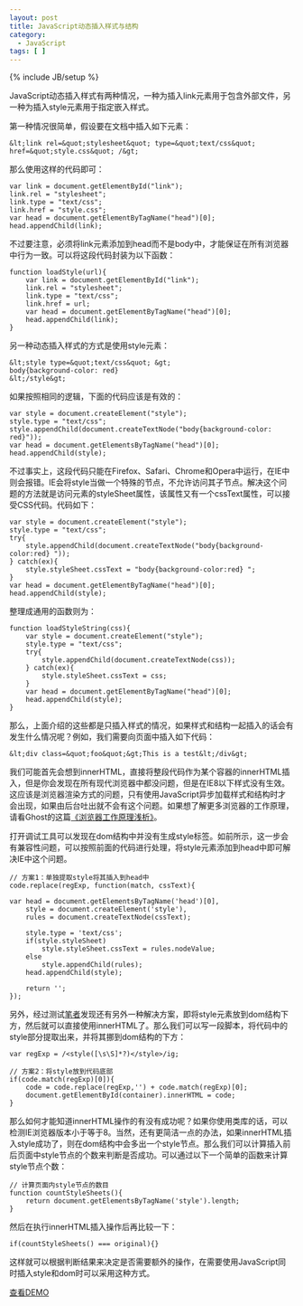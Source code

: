 ```yaml
---
layout: post
title: JavaScript动态插入样式与结构
category:
  - JavaScript
tags: [ ]
---
```

{% include JB/setup %}

JavaScript动态插入样式有两种情况，一种为插入link元素用于包含外部文件，另一种为插入style元素用于指定嵌入样式。

第一种情况很简单，假设要在文档中插入如下元素：

    &lt;link rel=&quot;stylesheet&quot; type=&quot;text/css&quot; href=&quot;style.css&quot; /&gt;

那么使用这样的代码即可：

    var link = document.getElementById("link");
    link.rel = "stylesheet";
    link.type = "text/css";
    link.href = "style.css";
    var head = document.getElementByTagName("head")[0];
    head.appendChild(link);

不过要注意，必须将link元素添加到head而不是body中，才能保证在所有浏览器中行为一致。可以将这段代码封装为以下函数：

    function loadStyle(url){
    	var link = document.getElementById("link");
    	link.rel = "stylesheet";
    	link.type = "text/css";
    	link.href = url;
    	var head = document.getElementByTagName("head")[0];
    	head.appendChild(link);
    }

另一种动态插入样式的方式是使用style元素：

    &lt;style type=&quot;text/css&quot; &gt;
    body{background-color: red}
    &lt;/style&gt;

如果按照相同的逻辑，下面的代码应该是有效的：

    var style = document.createElement("style");
    style.type = "text/css";
    style.appendChild(document.createTextNode("body{background-color: red}"));
    var head = document.getElementsByTagName("head")[0];
    head.appendChild(style);

不过事实上，这段代码只能在Firefox、Safari、Chrome和Opera中运行，在IE中则会报错。IE会将style当做一个特殊的节点，不允许访问其子节点。解决这个问题的方法就是访问元素的styleSheet属性，该属性又有一个cssText属性，可以接受CSS代码。代码如下：

    var style = document.createElement("style");
    style.type = "text/css";
    try{
    	style.appendChild(document.createTextNode("body{background-color:red} "));
    } catch(ex){
    	style.styleSheet.cssText = "body{background-color:red} ";
    }
    var head = document.getElementByTagName("head")[0];
    head.appendChild(style);

整理成通用的函数则为：

    function loadStyleString(css){
    	var style = document.createElement("style");
    	style.type = "text/css";
    	try{
    		style.appendChild(document.createTextNode(css));
    	} catch(ex){
    		style.styleSheet.cssText = css;
    	}
    	var head = document.getElementByTagName("head")[0];
    	head.appendChild(style);
    }

那么，上面介绍的这些都是只插入样式的情况，如果样式和结构一起插入的话会有发生什么情况呢？例如，我们需要向页面中插入如下代码：

    &lt;div class=&quot;foo&quot;&gt;This is a test&lt;/div&gt;

我们可能首先会想到innerHTML，直接将整段代码作为某个容器的innerHTML插入，但是你会发现在所有现代浏览器中都没问题，但是在IE8以下样式没有生效。这应该是浏览器渲染方式的问题，只有使用JavaScript异步加载样式和结构时才会出现，如果由后台吐出就不会有这个问题。如果想了解更多浏览器的工作原理，请看Ghost的这篇[《浏览器工作原理浅析》][1]。

打开调试工具可以发现在dom结构中并没有生成style标签。如前所示，这一步会有兼容性问题，可以按照前面的代码进行处理，将style元素添加到head中即可解决IE中这个问题。

    // 方案1：单独提取style将其插入到head中
    code.replace(regExp, function(match, cssText){
    
    var head = document.getElementsByTagName('head')[0],
    	style = document.createElement('style'),
    	rules = document.createTextNode(cssText);
    
    	style.type = 'text/css';
    	if(style.styleSheet)
    		style.styleSheet.cssText = rules.nodeValue;
    	else
    		style.appendChild(rules);
    	head.appendChild(style);
    
    	return '';
    });

另外，经过测试[笔者][2]发现还有另外一种解决方案，即将style元素放到dom结构下方，然后就可以直接使用innerHTML了。那么我们可以写一段脚本，将代码中的style部分提取出来，并将其挪到dom结构的下方：

    var regExp = /<style([\s\S]*?)</style>/ig;
    
    // 方案2：将style放到代码底部
    if(code.match(regExp)[0]){
    	code = code.replace(regExp,'') + code.match(regExp)[0];
    	document.getElementById(container).innerHTML = code;
    }

那么如何才能知道innerHTML操作的有没有成功呢？如果你使用类库的话，可以检测IE浏览器版本小于等于8。当然，还有更简洁一点的办法，如果innerHTML插入style成功了，则在dom结构中会多出一个style节点。那么我们可以计算插入前后页面中style节点的个数来判断是否成功。可以通过以下一个简单的函数来计算style节点个数：

    // 计算页面内style节点的数目
    function countStyleSheets(){
    	return document.getElementsByTagName('style').length;
    }

然后在执行innerHTML插入操作后再比较一下：

    if(countStyleSheets() === original){}

这样就可以根据判断结果来决定是否需要额外的操作，在需要使用JavaScript同时插入style和dom时可以采用这种方式。

[查看DEMO][3]

 [1]: http://www.cssforest.org/blog/index.php?id=195
 [2]: http://jiguang.github.com "笔者"
 [3]: http://jiguang.github.com/demo/apply-custom-code.html